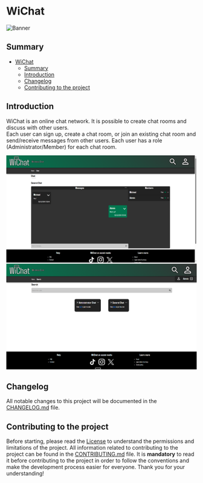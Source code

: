 # WiChat

![Banner](https://repository-images.githubusercontent.com/874127702/6246cf41-c8de-472a-a761-504382a64550)

## Summary

- [WiChat](#wichat)
  - [Summary](#summary)
  - [Introduction](#introduction)
  - [Changelog](#changelog)
  - [Contributing to the project](#contributing-to-the-project)

## Introduction

WiChat is an online chat network. It is possible to create chat rooms and discuss with other users.  
Each user can sign up, create a chat room, or join an existing chat room and send/receive messages from other users.
Each user has a role (Administrator/Member) for each chat room.

![Chat Screen](_docs/chat-screen.png)  
![Search screen](_docs/search-screen.png)

## Changelog

All notable changes to this project will be documented in the [CHANGELOG.md](CHANGELOG.md) file.

## Contributing to the project

Before starting, please read the [License](LICENSE) to understand the permissions and limitations of the project.
All information related to contributing to the project can be found in the [CONTRIBUTING.md](CONTRIBUTING.md) file. It is **mandatory** to read it before contributing to the project in order to follow the conventions and make the development process easier for everyone. Thank you for your understanding!
